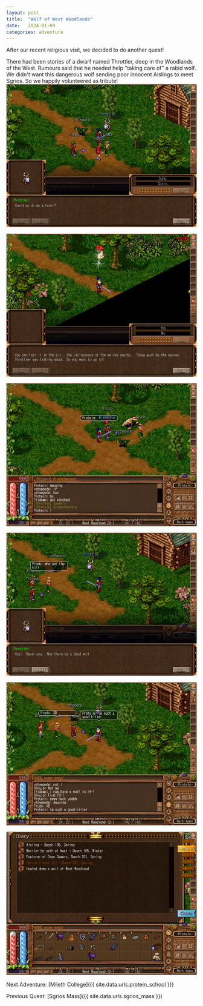 ```yaml
---
layout: post
title:  "Wolf of West Woodlands"
date:   2024-01-09
categories: adventure
---
```


After our recent religious visit, we decided to do another quest!

There had been stories of a dwarf named Throttler, deep in the Woodlands of the West. Rumours said that he needed help "taking care of" a rabid wolf. We didn't want this dangerous wolf sending poor innocent Aislings to meet Sgrios. So we happily volunteered as tribute!
![Wolf Start](/assets/img/adventures/west-woodland-wolf/wolf-start.png)

![Wolf Area](/assets/img/adventures/west-woodland-wolf/wolf-area.png)

![Wolf Found](/assets/img/adventures/west-woodland-wolf/wolf.png)

![Wolf End](/assets/img/adventures/west-woodland-wolf/wolf-end.png)

![Protein Proud](/assets/img/adventures/west-woodland-wolf/protein-proud.png)

![Wolf Legend](/assets/img/adventures/west-woodland-wolf/wolf-legend.png)

Next Adventure: [Mileth College]({{ site.data.urls.protein_school }})

Previous Quest: [Sgrios Mass]({{ site.data.urls.sgrios_mass }})
